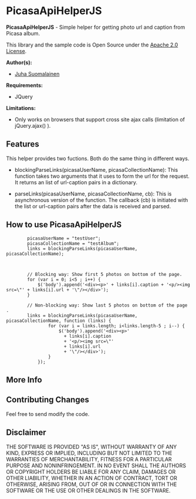 # PicasaApiHelperJS

**PicasaApiHelperJS** - Simple helper for getting photo url and caption from Picasa album.

This library and the sample code is Open Source under the [Apache 2.0 License](http://www.apache.org/licenses/LICENSE-2.0.html).

**Author(s):**

* [Juha Suomalainen](https://github.com/JuhaS)

**Requirements:**

* JQuery

**Limitations:**

* Only works on browsers that support cross site ajax calls (limitation of jQuery.ajax() ). 

## Features

This helper provides two fuctions. Both do the same thing in different ways. 

* blockingParseLinks(picasaUserName, picasaCollectionName): This function takes two arguments that it uses to form the url for the request. It returns an list of url-caption pairs in a dictionary.

* parseLinks(picasaUserName, picasaCollectionName, cb): This is asynchronous version of the function. The callback (cb) is initiated with the list or url-caption pairs after the data is received and parsed.

## How to use PicasaApiHelperJS


            picasaUserName = "testUser";
            picasaCollectionName = "testAlbum";
            links = blockingParseLinks(picasaUserName, picasaCollectionName);
            
            
            
            // Blocking way: Show first 5 photos on bottom of the page.
            for (var i = 0; i<5 ; i++) {
	            $('body').append('<div><p>' + links[i].caption + '<p/><img src=\"' + links[i].url + '\"/></div>');
            }
            
            // Non-blocking way: Show last 5 photos on bottom of the page .
            links = blockingParseLinks(picasaUserName, picasaCollectionName, function (links) {
                    for (var i = links.length; i<links.length-5 ; i--) {
	                    $('body').append('<div><p>' 
	                      + links[i].caption 
	                      + '<p/><img src=\"' 
	                      + links[i].url 
	                      + '\"/></div>');
                    }
                });


## More Info

## Contributing Changes

Feel free to send modify the code.

## Disclaimer

THE SOFTWARE IS PROVIDED "AS IS", WITHOUT WARRANTY OF ANY KIND, EXPRESS OR IMPLIED, INCLUDING BUT NOT LIMITED TO THE WARRANTIES OF MERCHANTABILITY, FITNESS FOR A PARTICULAR PURPOSE AND NONINFRINGEMENT. IN NO EVENT SHALL THE AUTHORS OR COPYRIGHT HOLDERS BE LIABLE FOR ANY CLAIM, DAMAGES OR OTHER LIABILITY, WHETHER IN AN ACTION OF CONTRACT, TORT OR OTHERWISE, ARISING FROM, OUT OF OR IN CONNECTION WITH THE SOFTWARE OR THE USE OR OTHER DEALINGS IN THE SOFTWARE.